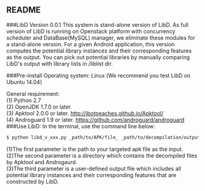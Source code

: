 README
------
###LibD Version 0.0.1
This system is stand-alone version of LibD. As full version of LibD is running on Openstack platform with concurrency scheduler and DataBase(MySQL) manager, we eliminate these modules for a stand-alone version. 
For a given Android application, this version computes the potential library instances and their corresponding features as the output. You can pick out potential libraries by manually comparing LibD's output with library lists in /liblist dir.

###Pre-install
Operating system:
    Linux (We recommend you test LibD on Ubuntu 14.04)

General requirement:  
    (1) Python 2.7  
    (2) OpenJDK 1.7.0 or later  
    (3) Apktool 2.0.0 or later. http://ibotpeaches.github.io/Apktool/  
    (4) Androguard 1.9 or later. https://github.com/androguard/androguard  
###Use LibD:
In the terminal, use the command line below:  

```bash
$ python libd_v_xxx.py _path/to/APK/file_ _path/to/decompilation/output/dir_ _library/instances/list/file_
```

(1)The first parameter is the path to your targeted apk file as the input.  
(2)The second parameter is a directory which contains the decompiled files by Apktool and Androgaurd.   
(3)The third parameter is a user-defined output file which includes all potential library instances and their corresponding features that are constructed by LibD.   
